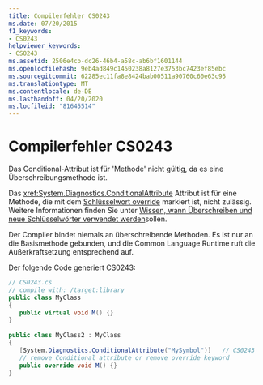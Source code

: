 ```yaml
---
title: Compilerfehler CS0243
ms.date: 07/20/2015
f1_keywords:
- CS0243
helpviewer_keywords:
- CS0243
ms.assetid: 2506e4cb-dc26-46b4-a58c-ab6bf1601144
ms.openlocfilehash: 9eb4ad849c1450238a8127e3753bc7423ef85ebc
ms.sourcegitcommit: 62285ec11fa8e8424bab00511a90760c60e63c95
ms.translationtype: MT
ms.contentlocale: de-DE
ms.lasthandoff: 04/20/2020
ms.locfileid: "81645514"
---
```

# <a name="compiler-error-cs0243"></a>Compilerfehler CS0243

Das Conditional-Attribut ist für 'Methode' nicht gültig, da es eine Überschreibungsmethode ist.  
  
Das <xref:System.Diagnostics.ConditionalAttribute> Attribut ist für eine Methode, die mit dem [Schlüsselwort override](../language-reference/keywords/override.md) markiert ist, nicht zulässig. Weitere Informationen finden Sie unter [Wissen, wann Überschreiben und neue Schlüsselwörter verwendet werden](../programming-guide/classes-and-structs/knowing-when-to-use-override-and-new-keywords.md)sollen.  
  
Der Compiler bindet niemals an überschreibende Methoden. Es ist nur an die Basismethode gebunden, und die Common Language Runtime ruft die Außerkraftsetzung entsprechend auf.  
  
Der folgende Code generiert CS0243:  

```csharp
// CS0243.cs  
// compile with: /target:library  
public class MyClass  
{  
   public virtual void M() {}  
}  
  
public class MyClass2 : MyClass  
{  
   [System.Diagnostics.ConditionalAttribute("MySymbol")]   // CS0243  
   // remove Conditional attribute or remove override keyword  
   public override void M() {}  
}  
```
